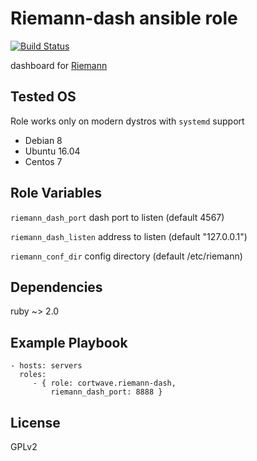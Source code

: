 Riemann-dash ansible role
=========

[![Build Status](https://travis-ci.org/cortwave/riemann-dash.svg?branch=master)](https://travis-ci.org/cortwave/riemann-dash)

dashboard for [Riemann](http://riemann.io)

Tested OS
--------------
Role works only on modern dystros with `systemd` support

- Debian 8
- Ubuntu 16.04
- Centos 7

Role Variables
--------------
`riemann_dash_port` dash port to listen (default 4567)

`riemann_dash_listen` address to listen (default "127.0.0.1")

`riemann_conf_dir` config directory (default /etc/riemann)

Dependencies
------------

ruby ~> 2.0

Example Playbook
----------------

    - hosts: servers
      roles:
         - { role: cortwave.riemann-dash, 
             riemann_dash_port: 8888 }

License
-------

GPLv2
